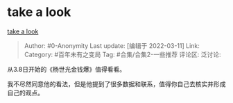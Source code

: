 # take a look
[take a look](https://zhuanlan.zhihu.com/p/479537304)

> Author: #0-Anonymity
> Last update: [编辑于 2022-03-11]
> Link:
> Category: #百年未有之变局
> Tag: #合集/合集2-一些推荐
> 评论区:
> 泛讨论:

从3.8日开始的《杨世光金钱爆》值得看看。

我不尽然同意他的看法，但是他提到了很多数据和联系，值得你自己去核实并形成自己的观点。
